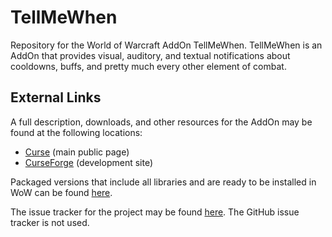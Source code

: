 TellMeWhen
==========

Repository for the World of Warcraft AddOn TellMeWhen. TellMeWhen is an AddOn that provides visual, auditory, and textual notifications about cooldowns, buffs, and pretty much every other element of combat.

External Links
--------------

A full description, downloads, and other resources for the AddOn may be found at the following locations:

* [Curse](http://www.curse.com/addons/wow/tellmewhen) (main public page)
* [CurseForge](http://wow.curseforge.com/addons/tellmewhen/) (development site)

Packaged versions that include all libraries and are ready to be installed in WoW can be found [here](http://wow.curseforge.com/addons/tellmewhen/files/).

The issue tracker for the project may be found [here](http://wow.curseforge.com/addons/tellmewhen/tickets/). The GitHub issue tracker is not used.